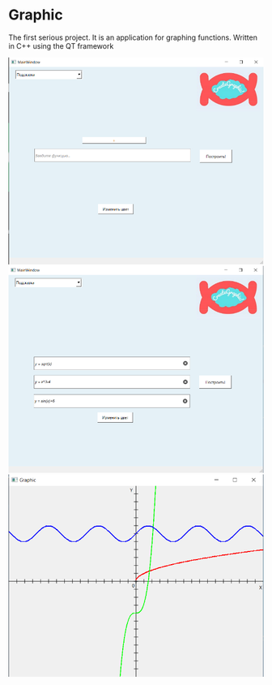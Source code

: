 # Graphic
The first serious project. It is an application for graphing functions. Written in C++ using the QT framework

![Image alt](https://github.com/FireSpirit171/Graphic/blob/main/screen_1.png)
![Image alt](https://github.com/FireSpirit171/Graphic/blob/main/screen_2.png)
![Image alt](https://github.com/FireSpirit171/Graphic/blob/main/screen_3.png)
